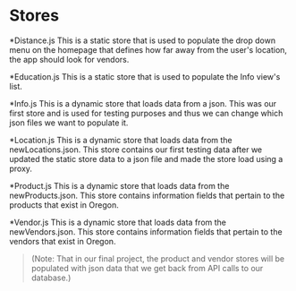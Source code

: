 # Stores

*Distance.js
	This is a static store that is used to populate the drop down menu on the homepage that defines how far away from the user's location, the app should look for vendors.

*Education.js
	This is a static store that is used to populate the Info view's list.

*Info.js
	This is a dynamic store that loads data from a json. This was our first store and is used for testing purposes and thus we can change which json files we want to populate it.

*Location.js
	This is a dynamic store that loads data from the newLocations.json. This store contains our first testing data after we updated the static store data to a json file and made the store load using a proxy.

*Product.js
	This is a dynamic store that loads data from the newProducts.json. This store contains information fields that pertain to the products that exist in Oregon.

*Vendor.js
	This is a dynamic store that loads data from the newVendors.json. This store contains information fields that pertain to the vendors that exist in Oregon.

>(Note: That in our final project, the product and vendor stores will be populated with json data that we get back from API calls to our database.)
